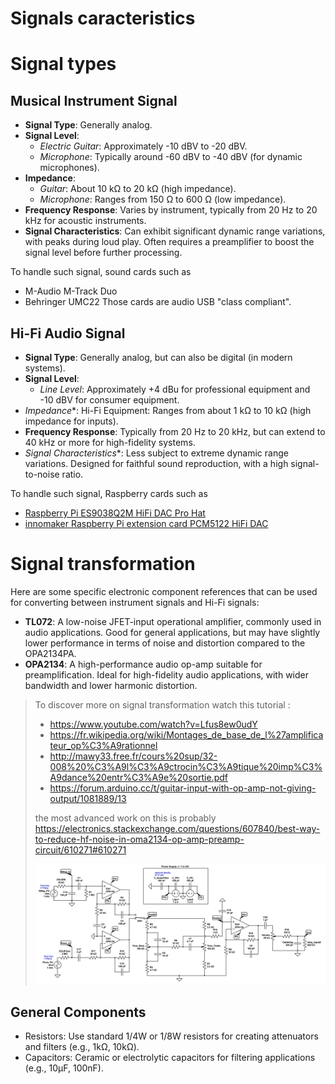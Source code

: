 Signals caracteristics
===
# Signal types
## Musical Instrument Signal
* **Signal Type**: Generally analog.
* **Signal Level**:
  * *Electric Guitar*: Approximately -10 dBV to -20 dBV.
  * *Microphone*: Typically around -60 dBV to -40 dBV (for dynamic microphones).
* **Impedance**:
  * *Guitar*: About 10 kΩ to 20 kΩ (high impedance).
  * *Microphone*: Ranges from 150 Ω to 600 Ω (low impedance).
* **Frequency Response**:
        Varies by instrument, typically from 20 Hz to 20 kHz for acoustic instruments.
* **Signal Characteristics**:
        Can exhibit significant dynamic range variations, with peaks during loud play.
        Often requires a preamplifier to boost the signal level before further processing.

To handle such signal, sound cards such as
* M-Audio M-Track Duo
* Behringer UMC22
Those cards are audio USB "class compliant".

## Hi-Fi Audio Signal
* **Signal Type**: Generally analog, but can also be digital (in modern systems).
* **Signal Level**:
  * *Line Level*: Approximately +4 dBu for professional equipment and -10 dBV for consumer equipment.
* *Impedance**:
        Hi-Fi Equipment: Ranges from about 1 kΩ to 10 kΩ (high impedance for inputs).
* **Frequency Response**:
        Typically from 20 Hz to 20 kHz, but can extend to 40 kHz or more for high-fidelity systems.
* *Signal Characteristics**:
        Less subject to extreme dynamic range variations.
        Designed for faithful sound reproduction, with a high signal-to-noise ratio.

To handle such signal, Raspberry cards such as
* [Raspberry Pi ES9038Q2M HiFi DAC Pro Hat](https://www.inno-maker.com/wp-content/uploads/2022/09/HIFI-DAC-Pro-User-ManualV1.0.pdf)
* [innomaker Raspberry Pi extension card PCM5122 HiFi DAC](http://www.inno-maker.com/wp-content/uploads/2017/11/HIFI-DAC-User-Manual-V1.2.pdf)

# Signal transformation
Here are some specific electronic component references that can be used for converting between instrument signals and Hi-Fi signals:
   * **TL072**: A low-noise JFET-input operational amplifier, commonly used in audio applications. Good for general applications, but may have slightly lower performance in terms of noise and distortion compared to the OPA2134PA.
   * **OPA2134**: A high-performance audio op-amp suitable for preamplification. Ideal for high-fidelity audio applications, with wider bandwidth and lower harmonic distortion.
  
> To discover more on signal transformation watch this tutorial :
> * https://www.youtube.com/watch?v=Lfus8ew0udY
> * https://fr.wikipedia.org/wiki/Montages_de_base_de_l%27amplificateur_op%C3%A9rationnel
> * http://mawy33.free.fr/cours%20sup/32-008%20%C3%A9l%C3%A9ctrocin%C3%A9tique%20imp%C3%A9dance%20entr%C3%A9e%20sortie.pdf
> * https://forum.arduino.cc/t/guitar-input-with-op-amp-not-giving-output/1081889/13
>
> the most advanced work on this is probably https://electronics.stackexchange.com/questions/607840/best-way-to-reduce-hf-noise-in-oma2134-op-amp-preamp-circuit/610271#610271
> 
> ![sample](preamp.jpg)


## General Components

   * Resistors: Use standard 1/4W or 1/8W resistors for creating attenuators and filters (e.g., 1kΩ, 10kΩ).
   * Capacitors: Ceramic or electrolytic capacitors for filtering applications (e.g., 10µF, 100nF).

